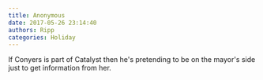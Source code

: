 ```yaml
---
title: Anonymous
date: 2017-05-26 23:14:40
authors: Ripp
categories: Holiday
---
```


 If Conyers is part of Catalyst then he's pretending to be on the mayor's side just to get information from her.